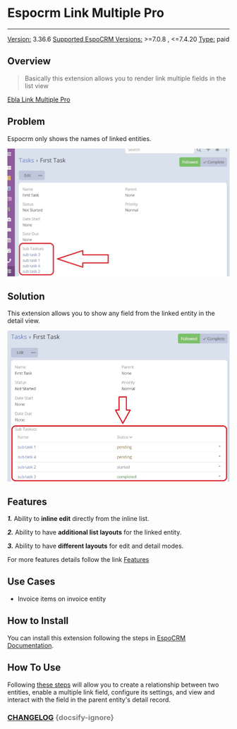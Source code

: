 # Espocrm Link Multiple Pro

---

<ins class= "font1" > Version:</ins> 3.36.6 
<ins class= "font1" > Supported EspoCRM Versions:</ins> >=7.0.8 , <=7.4.20
<ins class= "font1" > Type:</ins> paid


## Overview
> Basically this extension allows you to render link multiple fields in the list view

[Ebla Link Multiple Pro](https://www.youtube.com/embed/fvllcGJhKNg ':include :type=iframe width=100% height=400px')

## Problem
Espocrm only shows the names of linked entities.

![Problem Example](../../images/extensions/ebla-link-multiple-pro/problem.jpg ':size=700')

## Solution
This extension allows you to show any field from the linked entity in the detail view.

![Solution Example](../../images/extensions/ebla-link-multiple-pro/solution.jpg ':size=700')

## Features

***1.*** Ability to **inline edit** directly from the inline list.

***2.*** Ability to have **additional list layouts** for the linked entity.

***3.*** Ability to have **different layouts** for edit and detail modes.

For more features details follow the link [Features](extensions/ebla-link-pro/espocrm-ebla-link-pro-features.md) 

## Use Cases
- Invoice items on invoice entity

## How to Install

You can install this extension following the steps in [EspoCRM Documentation](https://docs.espocrm.com/administration/extensions/).

## How To Use

Following [these steps](extensions/ebla-link-pro/espocrm-ebla-link-pro-how-to-use.md) will allow you to create a relationship between two entities, enable a multiple link field, configure its settings, and view and interact with the field in the parent entity's detail record.

### <font color=gray> [CHANGELOG](extensions/ebla-link-pro/espocrm-ebla-link-pro-changelog.md) {docsify-ignore} </font>